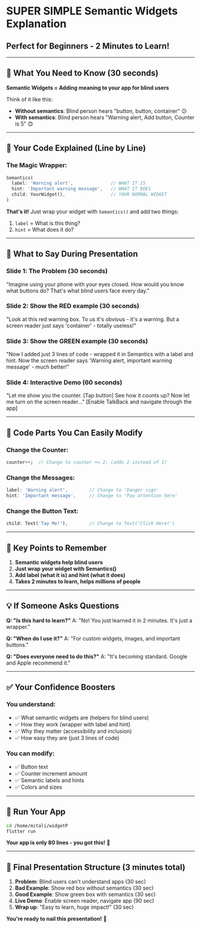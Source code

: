 # SUPER SIMPLE Semantic Widgets Explanation

## Perfect for Beginners - 2 Minutes to Learn!

---

## 🎯 What You Need to Know (30 seconds)

**Semantic Widgets = Adding meaning to your app for blind users**

Think of it like this:

- **Without semantics**: Blind person hears "button, button, container" 😕
- **With semantics**: Blind person hears "Warning alert, Add button, Counter is 5" 😊

---

## 📱 Your Code Explained (Line by Line)

### **The Magic Wrapper:**

```dart
Semantics(
  label: 'Warning alert',              // WHAT IT IS
  hint: 'Important warning message',   // WHAT IT DOES
  child: YourWidget(),                 // YOUR NORMAL WIDGET
)
```

**That's it!** Just wrap your widget with `Semantics()` and add two things:

1. `label` = What is this thing?
2. `hint` = What does it do?

---

## 🎤 What to Say During Presentation

### **Slide 1: The Problem (30 seconds)**

"Imagine using your phone with your eyes closed. How would you know what buttons do? That's what blind users face every day."

### **Slide 2: Show the RED example (30 seconds)**

"Look at this red warning box. To us it's obvious - it's a warning. But a screen reader just says 'container' - totally useless!"

### **Slide 3: Show the GREEN example (30 seconds)**

"Now I added just 3 lines of code - wrapped it in Semantics with a label and hint. Now the screen reader says 'Warning alert, important warning message' - much better!"

### **Slide 4: Interactive Demo (60 seconds)**

"Let me show you the counter. [Tap button] See how it counts up? Now let me turn on the screen reader..."
[Enable TalkBack and navigate through the app]

---

## 🔧 Code Parts You Can Easily Modify

### **Change the Counter:**

```dart
counter++;  // Change to counter += 2; (adds 2 instead of 1)
```

### **Change the Messages:**

```dart
label: 'Warning alert',        // Change to 'Danger sign'
hint: 'Important message',     // Change to 'Pay attention here'
```

### **Change the Button Text:**

```dart
child: Text('Tap Me!'),        // Change to Text('Click Here!')
```

---

## 🎯 Key Points to Remember

1. **Semantic widgets help blind users**
2. **Just wrap your widget with Semantics()**
3. **Add label (what it is) and hint (what it does)**
4. **Takes 2 minutes to learn, helps millions of people**

---

## 💡 If Someone Asks Questions

**Q: "Is this hard to learn?"**
A: "No! You just learned it in 2 minutes. It's just a wrapper."

**Q: "When do I use it?"**
A: "For custom widgets, images, and important buttons."

**Q: "Does everyone need to do this?"**
A: "It's becoming standard. Google and Apple recommend it."

---

## ✅ Your Confidence Boosters

### **You understand:**

- ✅ What semantic widgets are (helpers for blind users)
- ✅ How they work (wrapper with label and hint)
- ✅ Why they matter (accessibility and inclusion)
- ✅ How easy they are (just 3 lines of code)

### **You can modify:**

- ✅ Button text
- ✅ Counter increment amount
- ✅ Semantic labels and hints
- ✅ Colors and sizes

---

## 🚀 Run Your App

```bash
cd /home/mitali/widgetP
flutter run
```

**Your app is only 80 lines - you got this!** 💪

---

## 🎯 Final Presentation Structure (3 minutes total)

1. **Problem**: Blind users can't understand apps (30 sec)
2. **Bad Example**: Show red box without semantics (30 sec)
3. **Good Example**: Show green box with semantics (30 sec)
4. **Live Demo**: Enable screen reader, navigate app (90 sec)
5. **Wrap up**: "Easy to learn, huge impact!" (30 sec)

**You're ready to nail this presentation!** 🌟
